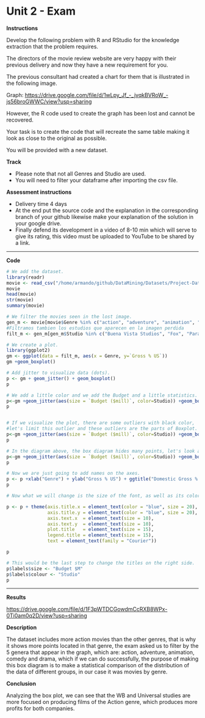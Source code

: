 # Unit 2 - Exam

**Instructions**

Develop the following problem with R and RStudio for the knowledge extraction that the problem requires.


The directors of the movie review website are very happy with their previous delivery and now they have a new requirement for you.


The previous consultant had created a chart for them that is illustrated in the following image.



Graph:
https://drive.google.com/file/d/1wLpy_Jf_-_jvqkBVRoW_-js56broGWWC/view?usp=sharing


However, the R code used to create the graph has been lost and cannot be recovered.


Your task is to create the code that will recreate the same table making it look as close to the original as possible.

You will be provided with a new dataset.

**Track**

- Please note that not all Genres and Studio are used.
- You will need to filter your dataframe after importing the csv file.

**Assessment instructions**
- Delivery time 4 days
- At the end put the source code and the explanation in the corresponding branch of your github likewise make your explanation of the solution in your google drive.
- Finally defend its development in a video of 8-10 min which will serve to give its rating, this video must be uploaded to YouTube to be shared by a link.

***
**Code**

```R
# We add the dataset.
library(readr)
movie <- read_csv("/home/armando/github/DataMining/Datasets/Project-Data.csv")
movie
head(movie)
str(movie)
summary(movie)

# We filter the movies seen in the lost image.
gen_m <- movie[movie$Genre %in% c("action", "adventure", "animation", "comedy", "drama"),]
#Filtramos tambien los estudios que aparecen en la imagen perdida
filt_m <- gen_m[gen_m$Studio %in% c("Buena Vista Studios", "Fox", "Paramount Pictures", "Sony", "Universal", "WB"),]

# We create a plot.
library(ggplot2)
gm <- ggplot(data = filt_m, aes(x = Genre, y=`Gross % US`))
gm +geom_boxplot()

# Add jitter to visualize data (dots).
p <- gm + geom_jitter() + geom_boxplot()
p

# We add a little color and we add the Budget and a little statistics.
p<-gm +geom_jitter(aes(size = `Budget ($mill)`, color=Studio)) +geom_boxplot()
p


# If we visualize the plot, there are some outliers with black color, 
#let's limit this outlier and these outliers are the parts of Boxplot.
p<-gm +geom_jitter(aes(size = `Budget ($mill)`, color=Studio)) +geom_boxplot(outlier.colour =NA)
p

# In the diagram above, the box diagram hides many points, let's look at these points using the alpha attribute.
p<-gm +geom_jitter(aes(size = `Budget ($mill)`, color=Studio)) +geom_boxplot(alpha=0.7, outlier.colour =NA)
p

# Now we are just going to add names on the axes.
p <- p +xlab("Genre") + ylab("Gross % US") + ggtitle("Domestic Gross % by Genre")
p

# Now what we will change is the size of the font, as well as its color.

p <- p + theme(axis.title.x = element_text(color = "blue", size = 20),
               axis.title.y = element_text(color = "blue", size = 20),
               axis.text.x  = element_text(size = 10),
               axis.text.y  = element_text(size = 10),
               plot.title   = element_text(size = 15),
               legend.title = element_text(size = 15),
               text = element_text(family = "Courier"))

p

# This would be the last step to change the titles on the right side.
p$labels$size <- "Budget $M"
p$labels$colour <- "Studio"
p
```
***
**Results**

https://drive.google.com/file/d/1F3pWTDCGowdmCcRXB8WPx-0Ti0am0q2D/view?usp=sharing


**Description**

The dataset includes more action movies than the other genres, that is why it shows more points located in that genre, the exam asked us to filter by the 5 genera that appear in the graph, which are: action, adventure, animation, comedy and drama, which if we can do successfully, the purpose of making this box diagram is to make a statistical comparison of the distribution of the data of different groups, in our case it was movies by genre.


**Conclusion**

Analyzing the box plot, we can see that the WB and Universal studies are more focused on producing films of the Action genre, which produces more profits for both companies.

